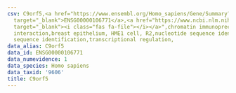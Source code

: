 ```yaml
---
csv: C9orf5,<a href="https://www.ensembl.org/Homo_sapiens/Gene/Summary?db=core;g=ENSG00000106771"
  target="_blank">ENSG00000106771</a>,<a href="https://www.ncbi.nlm.nih.gov/pubmed/22863008"
  target="_blank"><i class="fas fa-file"></i></a>",chromatin immunoprecipitation assay,direct
  interaction,breast epithelium, HME1 cell, R2,nucleotide sequence identification,nucleotide
  sequence identification,transcriptional regulation,
data_alias: C9orf5
data_id: ENSG00000106771
data_numevidence: 1
data_species: Homo sapiens
data_taxid: '9606'
title: C9orf5
---
```


